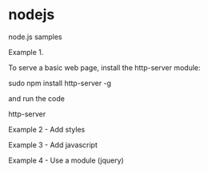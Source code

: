 # nodejs
node.js samples

Example 1.

To serve a basic web page, install the http-server module:

sudo npm install http-server -g

and run the code

http-server

Example 2 - Add styles

Example 3 - Add javascript

Example 4 - Use a module (jquery)

